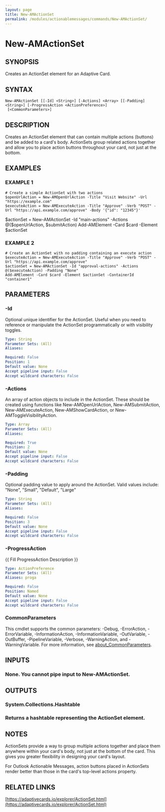 ```yaml
---
layout: page
title: New-AMActionSet
permalink: /modules/actionablemessages/commands/New-AMActionSet/
---
```


# New-AMActionSet

## SYNOPSIS
Creates an ActionSet element for an Adaptive Card.

## SYNTAX

```
New-AMActionSet [[-Id] <String>] [-Actions] <Array> [[-Padding] <String>] [-ProgressAction <ActionPreference>]
 [<CommonParameters>]
```

## DESCRIPTION
Creates an ActionSet element that can contain multiple actions (buttons) and be added to a card's body.
ActionSets group related actions together and allow you to place action buttons throughout your card,
not just at the bottom.

## EXAMPLES

### EXAMPLE 1
```
# Create a simple ActionSet with two actions
$openUrlAction = New-AMOpenUrlAction -Title "Visit Website" -Url "https://example.com"
$executeAction = New-AMExecuteAction -Title "Approve" -Verb "POST" -Url "https://api.example.com/approve" -Body '{"id": "12345"}'
```

$actionSet = New-AMActionSet -Id "main-actions" -Actions @($openUrlAction, $submitAction)
Add-AMElement -Card $card -Element $actionSet

### EXAMPLE 2
```
# Create an ActionSet with no padding containing an execute action
$executeAction = New-AMExecuteAction -Title "Approve" -Verb "POST" -Url "https://api.example.com/approve"
$actionSet = New-AMActionSet -Id "approval-actions" -Actions @($executeAction) -Padding "None"
Add-AMElement -Card $card -Element $actionSet -ContainerId "container1"
```

## PARAMETERS

### -Id
Optional unique identifier for the ActionSet.
Useful when you need to reference or manipulate
the ActionSet programmatically or with visibility toggles.

```yaml
Type: String
Parameter Sets: (All)
Aliases:

Required: False
Position: 1
Default value: None
Accept pipeline input: False
Accept wildcard characters: False
```

### -Actions
An array of action objects to include in the ActionSet.
These should be created using functions like
New-AMOpenUrlAction, New-AMSubmitAction, New-AMExecuteAction, New-AMShowCardAction, or New-AMToggleVisibilityAction.

```yaml
Type: Array
Parameter Sets: (All)
Aliases:

Required: True
Position: 2
Default value: None
Accept pipeline input: False
Accept wildcard characters: False
```

### -Padding
Optional padding value to apply around the ActionSet.
Valid values include: "None", "Small", "Default", "Large"

```yaml
Type: String
Parameter Sets: (All)
Aliases:

Required: False
Position: 3
Default value: None
Accept pipeline input: False
Accept wildcard characters: False
```

### -ProgressAction
{{ Fill ProgressAction Description }}

```yaml
Type: ActionPreference
Parameter Sets: (All)
Aliases: proga

Required: False
Position: Named
Default value: None
Accept pipeline input: False
Accept wildcard characters: False
```

### CommonParameters
This cmdlet supports the common parameters: -Debug, -ErrorAction, -ErrorVariable, -InformationAction, -InformationVariable, -OutVariable, -OutBuffer, -PipelineVariable, -Verbose, -WarningAction, and -WarningVariable. For more information, see [about_CommonParameters](https://learn.microsoft.com/en-us/powershell/module/microsoft.powershell.core/about/about_commonparameters).

## INPUTS

### None. You cannot pipe input to New-AMActionSet.
## OUTPUTS

### System.Collections.Hashtable
### Returns a hashtable representing the ActionSet element.
## NOTES
ActionSets provide a way to group multiple actions together and place them anywhere within your card's body,
not just at the bottom of the card.
This gives you greater flexibility in designing your card's layout.

For Outlook Actionable Messages, action buttons placed in ActionSets render better than those
in the card's top-level actions property.

## RELATED LINKS

[https://adaptivecards.io/explorer/ActionSet.html](https://adaptivecards.io/explorer/ActionSet.html)



